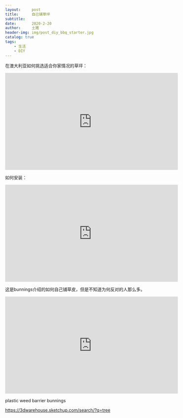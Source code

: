 ```yaml
---
layout:     post
title:      自己铺草坪
subtitle:   
date:       2020-2-20
author:     土猪
header-img: img/post_diy_bbq_starter.jpg
catalog: true
tags:
    - 生活
    - DIY
---
```



在澳大利亚如何挑选适合你家情况的草坪：
<iframe width="560" height="315" src="https://www.youtube.com/embed/suZR5LIEAxo" frameborder="0" allow="accelerometer; autoplay; encrypted-media; gyroscope; picture-in-picture" allowfullscreen></iframe>


如何安装：
<iframe width="560" height="315" src="https://www.youtube.com/embed/FL9WvBWs73I" frameborder="0" allow="accelerometer; autoplay; encrypted-media; gyroscope; picture-in-picture" allowfullscreen></iframe>





这是bunnings介绍的如何自己铺草皮，但是不知道为何反对的人那么多。
<iframe width="560" height="315" src="https://www.youtube.com/embed/KfN4ziOqM5Y" frameborder="0" allow="accelerometer; autoplay; encrypted-media; gyroscope; picture-in-picture" allowfullscreen></iframe>




plastic weed barrier bunnings


https://3dwarehouse.sketchup.com/search/?q=tree
